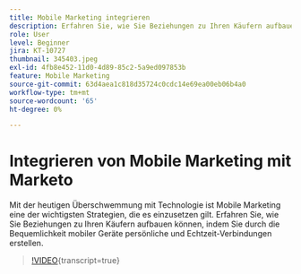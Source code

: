 ```yaml
---
title: Mobile Marketing integrieren
description: Erfahren Sie, wie Sie Beziehungen zu Ihren Käufern aufbauen können, indem Sie durch die Bequemlichkeit mobiler Geräte persönliche und Echtzeit-Verbindungen erstellen.
role: User
level: Beginner
jira: KT-10727
thumbnail: 345403.jpeg
exl-id: 4fb8e452-11d0-4d89-85c2-5a9ed097853b
feature: Mobile Marketing
source-git-commit: 63d4aea1c818d35724c0cdc14e69ea00eb06b4a0
workflow-type: tm+mt
source-wordcount: '65'
ht-degree: 0%

---
```


# Integrieren von Mobile Marketing mit Marketo

Mit der heutigen Überschwemmung mit Technologie ist Mobile Marketing eine der wichtigsten Strategien, die es einzusetzen gilt. Erfahren Sie, wie Sie Beziehungen zu Ihren Käufern aufbauen können, indem Sie durch die Bequemlichkeit mobiler Geräte persönliche und Echtzeit-Verbindungen erstellen.

>[!VIDEO](https://video.tv.adobe.com/v/3415883/?quality=12&learn=on&captions=ger){transcript=true}
